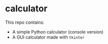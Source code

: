 # calculator

This repo contains:
- A simple Python calculator (console version)
- A GUI calculator made with `tkinter`





